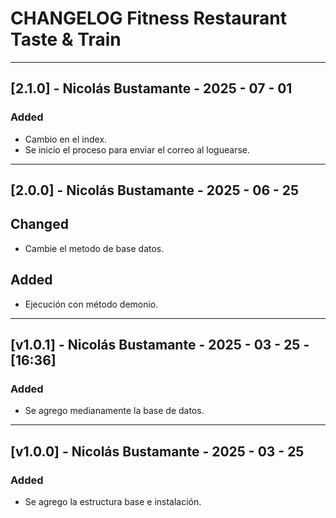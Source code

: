 # CHANGELOG Fitness Restaurant Taste & Train

---

## [2.1.0] - Nicolás Bustamante - 2025 - 07 - 01
### Added

- Cambio en el index.
- Se inicio el proceso para enviar el correo al loguearse.

---

## [2.0.0] - Nicolás Bustamante - 2025 - 06 - 25
## Changed

- Cambie el metodo de base datos.

## Added

- Ejecución con método demonio.

---

## [v1.0.1] - Nicolás Bustamante - 2025 - 03 - 25 - [16:36]
### Added

- Se agrego medianamente la base de datos.

---
## [v1.0.0] - Nicolás Bustamante - 2025 - 03 - 25
### Added

- Se agrego la estructura base e instalación.